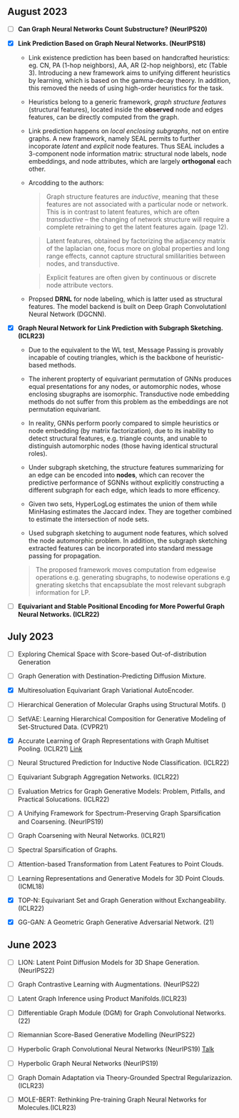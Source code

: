 ## August 2023

- [ ] **Can Graph Neural Networks Count Substructure? (NeurIPS20)**

- [x] **Link Prediction Based on Graph Neural Networks. (NeurIPS18)**
    + Link existence prediction has been based on handcrafted heuristics: eg. CN, PA (1-hop neighbors), AA, AR (2-hop neighbors), etc (Table 3). Introducing a new framework aims to unifying different heuristics by learning, which is based on the gamma-decay theory. In addition, this removed the needs of using high-order heuristics for the task.

    + Heuristics belong to a generic framework, *graph structure features* (structural features), located inside the **observed** node and edges features, can be directly computed from the graph.  

    + Link prediction happens on *local enclosing subgraphs*, not on entire graphs. A new framework, namely SEAL permits to further incoporate *latent* and *explicit* node features. Thus SEAL includes a 3-component node information matrix: structural node labels, node embeddings, and node attributes, which are largely **orthogonal** each other.

    + Arcodding to the authors: 
        > Graph structure features are *inductive*, meaning that these features are not associated with a particular
        node or network. This is in contrast to latent features, which are often *transductive* – the changing of network
        structure will require a complete retraining to get the latent features again. (page 12).

        > Latent features, obtained by factorizing the adjacency matrix of the laplacian one, focus more on global properties and long range effects, cannot capture structural smililarities between nodes, and transductive. 

        > Explicit features are often given by continuous or discrete node attribute vectors. 

    + Propsed **DRNL** for node labeling, which  is latter used as structural features. The model backend is built on Deep Graph Convolutationl Neural Network (DGCNN).
    
- [x] **Graph Neural Network for Link Prediction with Subgraph Sketching. (ICLR23)**
    + Due to the equivalent to the WL test, Message Passing is provably incapable of couting triangles, which is the backbone of heuristic-based methods.

    + The inherent propterty of equivariant permutation of GNNs produces equal presentations for any nodes, or automorphic nodes, whose enclosing sbugraphs are isomorphic. Transductive node embedding methods do not suffer from this problem as the embeddings are not permutation equivariant.
    
    + In reality, GNNs perform poorly compared to simple heuristics or node embedding (by matrix factorization), due to its inability to detect structural features, e.g. triangle counts, and unable to distinguish automorphic nodes (those having identical structural roles).

    + Under subgraph sketching, the structure features summarizing for an edge can be encoded into **nodes**, which can recover the predictive performance of SGNNs without explicitly constructing a different subgraph for each edge, which leads to more efficency.

    + Given two sets, HyperLogLog estimates the union of them while MinHasing estimates the Jaccard index. They are together combined to estimate the intersection of node sets.

    + Used subgraph sketching to augument node features, which solved the node automorphic problem. In addition, the subgraph sketching extracted features can be
    incorporated into standard message passing for propagation.

    > The proposed framework moves computation from edgewise operations e.g. generating sbugraphs, to nodewise operations e.g gnerating sketchs that encapsublate the most relevant subgraph information for LP.

- [ ] **Equivariant and Stable Positional Encoding for More Powerful Graph Neural Networks. (ICLR22)**


## July 2023

- [ ] Exploring Chemical Space with Score-based Out-of-distribution Generation

- [ ] Graph Generation with Destination-Predicting Diffusion Mixture.

- [x] Multiresoluation Equivariant Graph Variational AutoEncoder.

- [ ] Hierarchical Generation of Molecular Graphs using Structural Motifs. ()

- [ ] SetVAE: Learning Hierarchical Composition for Generative Modeling of Set-Structured Data. (CVPR21)

- [x] Accurate Learning of Graph Representations with Graph Multiset Pooling. (ICLR21) [Link](https://drive.google.com/file/d/1yB30VT9W_h25T3XbA8PEx8zk85OqBD2a/view?usp=sharing)

- [ ] Neural Structured Prediction for Inductive Node Classification. (ICLR22)

- [ ] Equivariant Subgraph Aggregation Networks. (ICLR22)

- [ ] Evaluation Metrics for Graph Generative Models: Problem, Pitfalls, and Practical Solucations. (ICLR22)

- [ ] A Unifying Framework for Spectrum-Preserving Graph Sparsification and Coarsening. (NeurIPS19)

- [ ] Graph Coarsening with Neural Networks. (ICLR21)

- [ ] Spectral Sparsification of Graphs.

- [ ] Attention-based Transformation from Latent Features to Point Clouds.

- [ ] Learning Representations and Generative Models for 3D Point Clouds. (ICML18)

- [x] TOP-N: Equivariant Set and Graph Generation without Exchangeability. (ICLR22)

- [x] GG-GAN: A Geometric Graph Generative Adversarial Network. (21)

## June 2023

- [ ] LION: Latent Point Diffusion Models for 3D Shape Generation. (NeurIPS22) 

- [ ] Graph Contrastive Learning with Augmentations. (NeurIPS22)

- [ ] Latent Graph Inference using Product Manifolds.(ICLR23) 

- [ ] Differentiable Graph Module (DGM) for Graph Convolutional Networks. (22)

- [ ] Riemannian Score-Based Generative Modelling (NeurIPS22)

- [ ] Hyperbolic Graph Convolutional Neural Networks (NeurIPS19) [Talk](https://www.youtube.com/watch?v=8_BOxvdMqsA&ab_channel=AIPursuitbyTAIR)

- [ ] Hyperbolic Graph Neural Networks (NeurIPS19)

- [ ] Graph Domain Adaptation via Theory-Grounded Spectral Regularizazion.(ICLR23) 

- [ ] MOLE-BERT: Rethinking Pre-training Graph Neural Networks for Molecules.(ICLR23)